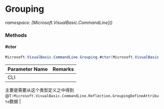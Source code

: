 ﻿# Grouping
_namespace: [Microsoft.VisualBasic.CommandLine](<a href="#" onClick="load('/docs/Microsoft.VisualBasic.CommandLine/index.md')"></a>)_





### Methods

#### #ctor
```csharp
Microsoft.VisualBasic.CommandLine.Grouping.#ctor(Microsoft.VisualBasic.CommandLine.Interpreter)
```


|Parameter Name|Remarks|
|--------------|-------|
|CLI|
 主要是需要从这个类型定义之中得到@``T:Microsoft.VisualBasic.CommandLine.Reflection.GroupingDefineAttribute``数据
 |



